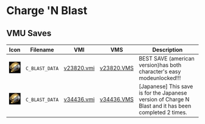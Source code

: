 # Charge 'N Blast

## VMU Saves

| Icon | Filename | VMI | VMS | Description |
|------|----------|-----|-----|-------------|
| ![Charge 'N Blast](../icons/C_BLAST_DATA.GIF) | `C_BLAST_DATA` | [v23820.vmi](v23820.vmi) | [v23820.VMS](v23820.VMS) | BEST SAVE (american version)has both character's easy modeunlocked!!!  |
| ![Charge 'N Blast](../icons/C_BLAST_DATA.GIF) | `C_BLAST_DATA` | [v34436.vmi](v34436.vmi) | [v34436.VMS](v34436.VMS) | [Japanese] This save is for the Japanese version of Charge N Blast and it has been completed 2 times.  |
